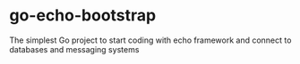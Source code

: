 # go-echo-bootstrap
The simplest Go project to start coding with echo framework and connect to databases and messaging systems  
